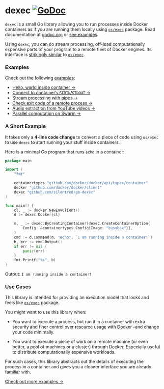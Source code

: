# dexec [![GoDoc](https://godoc.org/github.com/silentred/dexec?status.png)][godoc]


`dexec` is a small Go library allowing you to run processes inside 
Docker containers as if you are running them locally using [`os/exec`][osexec] package.
Read documentation at [godoc.org][godoc] or [see examples](examples).

Using `dexec`, you can do stream processing, off-load computationally
expensive parts of your program to a remote fleet of Docker engines.
Its interface is [strikingly similar][godoc] to [`os/exec`][osexec].

[osexec]: https://godoc.org/os/exec
[godoc]: https://godoc.org/github.com/silentred/dexec

### Examples

Check out the following [examples](examples):

- [Hello, world inside container →](examples/100-hello)
- [Connect to container’s `STDIN`/`STDOUT` →](examples/200-stdin-stdout)
- [Stream processing with pipes →](examples/300-pipes)
- [Check exit code of a remote process →](examples/400-exit-code)
- [Audio extraction from YouTube videos →](examples/500-video-processing)
- [Parallel computation on Swarm →](examples/600-parallel-compute)

### A Short Example 

It takes only a **4-line code change** to convert a piece of code
using `os/exec` to use `dexec` to start running your stuff inside containers.

Here is a minimal Go program that runs `echo` in a container:

```go
package main

import (
	"fmt"

	containertypes "github.com/docker/docker/api/types/container"
	docker "github.com/docker/docker/client"
	dexec "github.com/silentred/go-dexec"
)

func main() {
	cl, _ := docker.NewEnvClient()
	d := dexec.Docker{cl}

	m, _ := dexec.ByCreatingContainer(dexec.CreateContainerOption{
		Config: &containertypes.Config{Image: "busybox"}},
	)
	cmd := d.Command(m, "echo", `I am running inside a container!`)
	b, err := cmd.Output()
	if err != nil {
		panic(err)
	}
	fmt.Printf("%s", b)
}

```

Output: `I am running inside a container!`

### Use Cases

This library is intended for providing an execution model that looks and feels
like [`os/exec`][osexec] package.

You might want to use this library when:

- You want to execute a process, but run it in a container with extra security
  and finer control over resource usage with Docker –and change your code
  minimally.

- You want to execute a piece of work on a remote machine (or even better, a pool
  of machines or a cluster) through Docker. Especially useful to distribute
  computationally expensive workloads.

For such cases, this library abstracts out the details of executing the process
in a container and gives you a cleaner interface you are already familiar with.

[Check out more examples →](examples)
